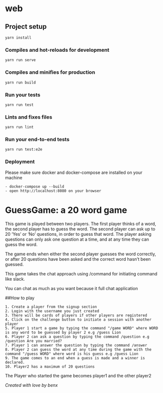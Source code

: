# web

## Project setup
```
yarn install
```

### Compiles and hot-reloads for development
```
yarn run serve
```

### Compiles and minifies for production
```
yarn run build
```

### Run your tests
```
yarn run test
```

### Lints and fixes files
```
yarn run lint
```

### Run your end-to-end tests
```
yarn run test:e2e
```

### Deployment
Please make sure docker and docker-compose are installed on your machine
```
- docker-compose up --build
- open http://localhost:8080 on your browser
```

# GuessGame: a 20 word game
This game is played between two players. The first player thinks of a word, the second player has to guess the word. The second player can ask up to 20 ‘Yes’ or ‘No’ questions, in order to guess that word. The player asking questions can only ask one question at a time, and at any time they can guess the word.
					
The game ends when either the second player guesses the word correctly, or after 20 questions have been asked and the correct word hasn’t been guessed.

This game takes the chat approach using /command for initiating command like slack.

You can chat as much as you want because it full chat application

##How to play
```
1. Create a player from the signup section
2. Login with the username you just created
3. There will be cards of players if other players are registered
4. Click on the challenge button to initiate a session with another player
5. Player 1 start a game by typing the command "/game WORD" where WORD is any word to be guessed by player 2 e.g /guess Lion
6. Player 2 can ask a question by typing the command /question e.g /question Are you married?
7. Player 1 can answer the question by typing the command /answer
8. Player 2 can guess the word at any time during the game with the command "/guess WORD" where word is his guess e.g /guess Lion
9. The game comes to an end when a guess is made and a winner is declared.
10. Player2 has a maximum of 20 questions
```
The Player who started the game becomes player1 and the other player2

<i>Created with love by benx</i>

